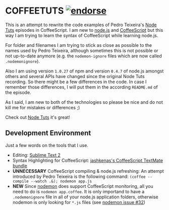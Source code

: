 # COFFEETUTS [![endorse](http://api.coderwall.com/floriankrueger/endorsecount.png)](http://coderwall.com/floriankrueger) #

This is an attempt to rewrite the code examples of Pedro Teixeira's [Node Tuts](http://nodetuts.com "Node Tuts - Node.js Free Screencasts Tutorials") episodes in CoffeeScript. I am new to [node.js](http://nodejs.org/ "node.js") and [CoffeeScript](http://jashkenas.github.com/coffee-script/ "CoffeeScript") but this way I am trying to learn the syntax of CoffeeScript while learning node.js. 

For folder and filenames I am trying to stick as close as possible to the names used by Pedro Teixeira, although sometimes this is not possible or not up-to-date anymore (e.g. the `nodemon-ignore` files which are now called `.nodemonignore`).

Also I am using version `1.0.27` of npm and version `0.4.7` of node.js amongst others and several APIs have changed since the original Node Tuts recording. So there might be a few differences in the code. In case I remember those differences, I will put them in the according `README.md` of the episode.

As I said, I am new to both of the technologies so please be nice and do not kill me for mistakes or differences ;)

Check out [Node Tuts](http://nodetuts.com "Node Tuts - Node.js Free Screencasts Tutorials") it's great!

## Development Environment ##

Just a few words on the tools that I use. 

- Editing: [Sublime Text 2](http://www.sublimetext.com/ "Sublime Text: The text editor you'll fall in love with")
- Syntax Highlighting for CoffeeScript: [jashkenas's CoffeeScript TextMate bundle](https://github.com/jashkenas/coffee-script-tmbundle "A TextMate Bundle for the CoffeeScript programming language.")
- **UNNECESSARY** CoffeeScript compiling & node.js refreshing: An attempt introduced by Pedro Teixeira is the following command: `(coffee --compile --watch .&); nodemon app.js`
- **NEW** Since [nodemon](https://github.com/remy/nodemon "Monitor for any changes in your node.js application and automatically restart the server - perfect for development") does support CoffeeScript monitoring, all you need to do is `nodemon app.coffee`. It is only importand to have a `.nodemonignore` file in all of your node.js application folders, otherwise nodemon is only looking for `*.js` files (see [nodemon issue #32](https://github.com/remy/nodemon/issues/32 "Monitoring coffee-script file doesn't restart server"))